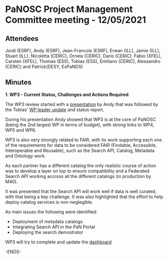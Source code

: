 PaNOSC Project Management Committee meeting - 12/05/2021 
========================================================


Attendees
-------
Jordi (ESRF), Andy (ESRF), Jean-Francois (ESRF), Erwan (ILL), Jamie (ILL), Stuart (ILL), Nicoletta (CERIC), Ornela (CERIC), Dario (CERIC), Fabio (XFEL), Carsten (XFEL), Thomas (ESS), Tobias (ESS), Emiliano (CERIC), Alessandro (CERIC) and Patrick(DESY, ExPaNDS)


Minutes
-------	

**1. WP3 - Current Status, Challenges and Actions Required**

The WP3 review started with a [presentation](https://github.com/panosc-eu/panosc/blob/master/Work%20Packages/WP9%20Outreach%20and%20communication/Presentations/PaNOSC_WP3_review_20210512.pdf) by Andy that was followed by the Tobias' [WP leader update](https://github.com/panosc-eu/panosc/blob/master/Work%20Packages/WP9%20Outreach%20and%20communication/Presentations/202105_WP3InternalReview.pptx) and status report.

During his presentation Andy showed that WP3 is at the core of PaNOSC (being the 2nd largest WP in terms of budget), with strong links to WP4, WP5 and WP6. 

WP3 is also very strongly related to FAIR, with its work supporting each one of the requirements for data to be considered FAIR (Findable, Accessible, Interoperable and Reusable), such as the Search API, Catalog, Metadata and Ontology work.

As each partner has a different catalog the only realistic course of action was to develop a layer on top to ensure compatibility and a Federated Search API working accross all the different catalogs (in production by M40).

It was presented that the Search API will work well if data is well curated, with that being a key challenge. It was also highlighted that the effort to help deploy catalog services is non-neglegible.

As main issues the following were identified:
* Deployment of metadata catalogs
* Integrating Search API in the PaN Portal
* Deploying the search demostrator

WP3 will try to complete and update the [dashboard](https://github.com/panosc-eu/panosc/wiki/Work-Packages-dashboards#wp3--data-catalog-services)

-ENDS-
